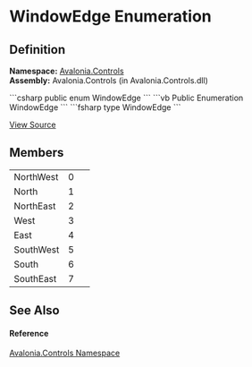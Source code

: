 # WindowEdge Enumeration




## Definition
**Namespace:** <a href="N_Avalonia_Controls">Avalonia.Controls</a>  
**Assembly:** Avalonia.Controls (in Avalonia.Controls.dll)

<Tabs groupId="api-code-preview">
<TabItem value="csharp" label="C#">
```csharp
public enum WindowEdge
```
</TabItem>
<TabItem value="vb" label="VB">
```vb
Public Enumeration WindowEdge
```
</TabItem>
<TabItem value="fsharp" label="F#">
```fsharp
type WindowEdge
```
</TabItem>
</Tabs>



<a href="https://github.com/AvaloniaUI/Avalonia/tree/master/src/Avalonia.Controls/WindowEdge.cs" title="View the source code">View Source</a>



## Members
<table>
<tr>
<td>NorthWest</td>
<td>0</td>
<td> </td>
</tr>
<tr>
<td>North</td>
<td>1</td>
<td> </td>
</tr>
<tr>
<td>NorthEast</td>
<td>2</td>
<td> </td>
</tr>
<tr>
<td>West</td>
<td>3</td>
<td> </td>
</tr>
<tr>
<td>East</td>
<td>4</td>
<td> </td>
</tr>
<tr>
<td>SouthWest</td>
<td>5</td>
<td> </td>
</tr>
<tr>
<td>South</td>
<td>6</td>
<td> </td>
</tr>
<tr>
<td>SouthEast</td>
<td>7</td>
<td> </td>
</tr>
</table>

## See Also


#### Reference
<a href="N_Avalonia_Controls">Avalonia.Controls Namespace</a>  

